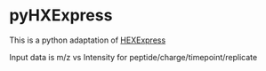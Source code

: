 # pyHXExpress
This is a python adaptation of [HEXExpress](https://www.hxms.com/HXExpress/)

Input data is m/z vs Intensity for peptide/charge/timepoint/replicate
